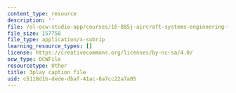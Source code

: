 ```yaml
---
content_type: resource
description: ''
file: /ol-ocw-studio-app/courses/16-885j-aircraft-systems-engineering-fall-2005/c5118d1bdededbaf41ac6a7cc22a7a05_k2jN_26m8LM.srt
file_size: 157758
file_type: application/x-subrip
learning_resource_types: []
license: https://creativecommons.org/licenses/by-nc-sa/4.0/
ocw_type: OCWFile
resourcetype: Other
title: 3play caption file
uid: c5118d1b-dede-dbaf-41ac-6a7cc22a7a05
---
```

